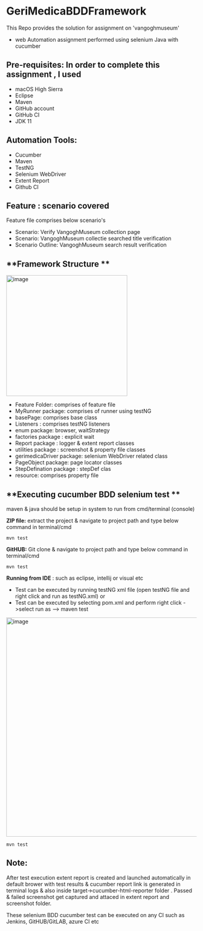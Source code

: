 # GeriMedicaBDDFramework 

This Repo provides the solution for assignment on 'vangoghmuseum'
* web Automation assignment performed using selenium Java with cucumber

**Pre-requisites:**
In order to complete this assignment , I used
--

* macOS High Sierra
* Eclipse
* Maven
* GitHub account
* GitHub CI
* JDK 11

**Automation Tools:**
--
* Cucumber
* Maven
* TestNG
* Selenium WebDriver
* Extent Report
* Github CI

**Feature :**  scenario covered 
--
Feature file comprises below scenario's

* Scenario: Verify VangoghMuseum collection page
* Scenario: VangoghMuseum collectie searched title verification
* Scenario Outline: VangoghMuseum search result verification


**Framework Structure **
--
<img width="320" alt="image" src="https://user-images.githubusercontent.com/82476790/165727580-3d8fe39e-380c-4615-a925-8a49eef8876e.png">

* Feature Folder: comprises of feature file
* MyRunner package: comprises of runner using testNG
* basePage: comprises base class
* Listeners : comprises testNG listeners
* enum package: browser, waitStrategy 
* factories package : explicit wait
* Report package : logger & extent report classes
* utilities package : screenshot & property file classes
* gerimedicaDriver package: selenium WebDriver related class
* PageObject package: page locator classes
* StepDefination package : stepDef clas
* resource: comprises property file 

**Executing cucumber BDD selenium test **
--

maven & java should be setup in system to run from cmd/terminal (console) 

**ZIP file:** extract the project & navigate to project path and type below command in terminal/cmd

`mvn test`

**GitHUB:** Git clone & navigate to project path and type below command in terminal/cmd

`mvn test`

**Running from IDE** : such as eclipse, intellij or visual etc
* Test can be executed by running testNG xml file (open testNG file and right click and run as testNG.xml)
or 
* Test can be executed by selecting pom.xml and perform right click ->select run as --> maven test

<img width="580" alt="image" src="https://user-images.githubusercontent.com/82476790/165731321-556f8841-eb34-46d1-b906-84f15779128a.png">

`mvn test`
 
**Note:** 
--

After test execution extent report is created and launched automatically in default brower with test results & cucumber report link is generated in terminal logs & also inside target->cucumber-html-reporter folder .
Passed & failed screenshot get captured and attaced in extent report and screenshot folder.

These selenium BDD cucumber test can be executed on any CI such as Jenkins, GitHUB/GitLAB, azure CI etc

